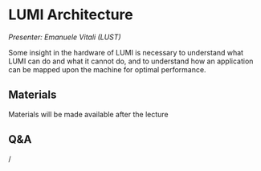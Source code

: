 # LUMI Architecture

*Presenter: Emanuele Vitali (LUST)*

Some insight in the hardware of LUMI is necessary to understand what
LUMI can do and what it cannot do, and to understand how an application can
be mapped upon the machine for optimal performance.


## Materials

Materials will be made available after the lecture

<!--
<video src="https://462000265.lumidata.eu/2p3day-20250303/recordings/01-Architecture.mp4" controls="controls"></video>
-->
<!--
-   A video recording will follow.

-   [Slides](https://462000265.lumidata.eu/2p3day-20250303/files/LUMI-2p3day-20250303-01-Architecture.pdf)

-   [Course notes](01-Architecture.md)
-->


## Q&A

/
